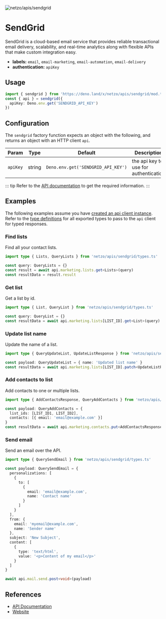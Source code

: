 <img src="https://raw.githubusercontent.com/netzo/netzo/main/assets/apis/sendgrid.svg" alt="netzo/apis/sendgrid" class="mb-5 w-75px">

# SendGrid

SendGrid is a cloud-based email service that provides reliable transactional email delivery, scalability, and real-time analytics along with flexible APIs that make custom integration easy.

- **labels:** `email`, `email-marketing`, `email-automation`, `email-delivery`
- **authentication:** `apiKey`

## Usage

```ts
import { sendgrid } from 'https://deno.land/x/netzo/apis/sendgrid/mod.ts'
const { api } = sendgrid({
  apiKey: Deno.env.get('SENDGRID_API_KEY')
})
```

## Configuration

The `sendgrid` factory function expects an object with the following, and returns an object with an HTTP client `api`.

| Param    | Type   | Default                            | Description                           |
|----------|--------|------------------------------------|---------------------------------------|
| `apiKey` | string | `Deno.env.get('SENDGRID_API_KEY')` | the api key to use for authentication |

::: tip Refer to the [API documentation](https://docs.sendgrid.com/api-reference) to get the required information.
:::

## Examples

The following examples assume you have [created an api client instance](#usage). Refer to the [type definitions](https://deno.land/x/netzo/apis/sendgrid/types.ts) for all exported types to pass to the `api` client for typed responses.


### Find lists

Find all your contact lists.

```ts
import type { Lists, QueryLists } from 'netzo/apis/sendgrid/types.ts'

const query: QueryLists = {}
const result = await api.marketing.lists.get<Lists>(query)
const resultData = result.result
```

### Get list

Get a list by id.

```ts
import type { List, QueryList } from 'netzo/apis/sendgrid/types.ts'

const query: QueryList = {}
const resultData = await api.marketing.lists[LIST_ID].get<List>(query)
```

### Update list name

Update the name of a list.

```ts
import type { QueryUpdateList, UpdateListResponse } from 'netzo/apis/sendgrid/types.ts'

const payload: QueryUpdateList = { name: 'Updated list name' }
const resultData = await api.marketing.lists[LIST_ID].patch<UpdateListResponse>(payload)
```

### Add contacts to list

Add contacts to one or multiple lists.

```ts
import type { AddContactsResponse, QueryAddContacts } from 'netzo/apis/sendgrid/types.ts'

const payload: QueryAddContacts = {
  list_ids: [LIST_ID1, LIST_ID2],
  contacts: [{ email: 'email@example.com' }]
}
const resultData = await api.marketing.contacts.put<AddContactsResponse>(payload)
```

### Send email

Send an email over the API.

```ts
import type { QuerySendEmail } from 'netzo/apis/sendgrid/types.ts'

const payload: QuerySendEmail = {
  personalizations: [
    {
      to: [
        {
          email: 'email@example.com',
          name: 'Contact name'
        }
      ]
    }
  ],
  from: {
    email: 'myemail@example.com',
    name: 'Sender name'
  },
  subject: 'New Subject',
  content: [
    {
      type: 'text/html',
      value: '<p>Content of my email</p>'
    }
  ]
}

await api.mail.send.post<void>(payload)
```

## References

- [API Documentation](https://docs.sendgrid.com/api-reference)
- [Website](https://sendgrid.com)
